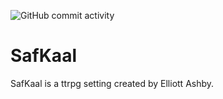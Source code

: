 ![GitHub commit activity](https://img.shields.io/github/commit-activity/w/Aethar01/SafKaal?style=for-the-badge)

# SafKaal
SafKaal is a ttrpg setting created by Elliott Ashby.
